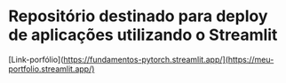 # Repositório destinado para deploy de aplicações utilizando o Streamlit

[Link-porfólio](https://fundamentos-pytorch.streamlit.app/](https://meu-portfolio.streamlit.app/)
